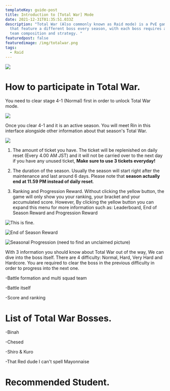 ```yaml
---
templateKey: guide-post
title: Introduction to [Total War] Mode
date: 2021-12-31T01:35:51.033Z
description: "Total War (Also commonly known as Raid mode) is a PvE game mode
  that feature a different boss every season, with each boss requires a unique
  team composition and strategy. "
featuredpost: false
featuredimage: /img/totalwar.png
tags:
  - Raid
---
```

![](/img/totalwar.png)

# How to participate in Total War.

You need to clear stage 4-1 (Normal) first in order to unlock Total War mode.

![](/img/raid1.png)

Once you clear 4-1 and it is an active season. You will meet Rin in this interface alongside other information about that season's Total War.

![](/img/raid2.png)

1. The amount of ticket you have. The ticket will be replenished on daily reset (Every 4.00 AM JST) and it will not be carried over to the next day if you have any unused ticket, **Make sure to use 3 tickets everyday!**

2. The duration of the season. Usually the season will start right after the maintenance and last around 6 days. Please note that **season actually end at 11.59 PM instead of daily reset**. 

3. Ranking and Progression Reward. Without clicking the yellow button, the game will only show you your ranking, your bracket and your accumulated score. However, By clicking the yellow button you can expand this menu for more information such as: Leaderboard, End of Season Reward and Progression Reward

![](/img/raid4.png "This is fine.")



![](/img/raid5.png "End of Season Reward")

![](/img/raid6.png "Seasonal Progression (need to find an unclaimed picture)")

With 3 information you should know about Total War out of the way, We can dive into the boss itself. There are 4 difficulty: Normal, Hard, Very Hard and Hardcore. You are required to clear the boss in the previous difficulty in order to progress into the next one. 

\-Battle formation and multi squad team

\-Battle itself

\-Score and ranking





# List of Total War Bosses.

























\-Binah

\-Chesed

\-Shiro & Kuro

\-That Red dude I can't spell Mayonnaise

# Recommended Student.
